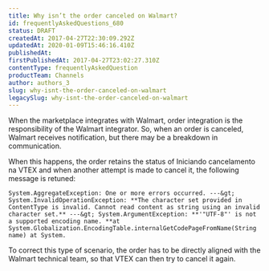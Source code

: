 ```yaml
---
title: Why isn’t the order canceled on Walmart?
id: frequentlyAskedQuestions_680
status: DRAFT
createdAt: 2017-04-27T22:30:09.292Z
updatedAt: 2020-01-09T15:46:16.410Z
publishedAt: 
firstPublishedAt: 2017-04-27T23:02:27.310Z
contentType: frequentlyAskedQuestion
productTeam: Channels
author: authors_3
slug: why-isnt-the-order-canceled-on-walmart
legacySlug: why-isnt-the-order-canceled-on-walmart
---
```


When the marketplace integrates with Walmart, order integration is the responsibility of the Walmart integrator. So, when an order is canceled, Walmart receives notification, but there may be a breakdown in communication.

When this happens, the order retains the status of Iniciando cancelamento na VTEX and when another attempt is made to cancel it, the following message is retuned:

`System.AggregateException: One or more errors occurred. ---&gt; System.InvalidOperationException: **The character set provided in ContentType is invalid. Cannot read content as string using an invalid character set.** ---&gt; System.ArgumentException: **'"UTF-8"' is not a supported encoding name. **at System.Globalization.EncodingTable.internalGetCodePageFromName(String name) at System.`

To correct this type of scenario, the order has to be directly aligned with the Walmart technical team, so that VTEX can then try to cancel it again.

